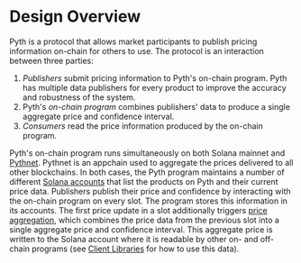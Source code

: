 # Design Overview

Pyth is a protocol that allows market participants to publish pricing information on-chain for others to use. The protocol is an interaction between three parties:

1. _Publishers_ submit pricing information to Pyth's on-chain program. Pyth has multiple data publishers for every product to improve the accuracy and robustness of the system.&#x20;
2. Pyth's _on-chain program_ combines publishers' data to produce a single aggregate price and confidence interval.
3. _Consumers_ read the price information produced by the on-chain program.

Pyth's on-chain program runs simultaneously on both Solana mainnet and [Pythnet](pythnet.md).
Pythnet is an appchain used to aggregate the prices delivered to all other blockchains.
In both cases, the Pyth program maintains a number of different [Solana accounts](account-structure.md) that list the products on Pyth and their current price data.
Publishers publish their price and confidence by interacting with the on-chain program on every slot. The program stores this information in its accounts.
The first price update in a slot additionally triggers [price aggregation](price-aggregation.md), which combines the price data from the previous slot into a single aggregate price and confidence interval.
This aggregate price is written to the Solana account where it is readable by other on- and off-chain programs (see [Client Libraries](../consumers/client-libraries.md) for how to use this data).&#x20;

